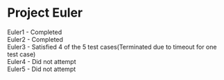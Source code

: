 # **Project Euler**
Euler1 - Completed <br>
Euler2 - Completed <br>
Euler3 - Satisfied 4 of the 5 test cases(Terminated due to timeout for one test case) <br>
Euler4 - Did not attempt <br>
Euler5 - Did not attempt

